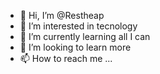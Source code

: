 - 👋 Hi, I’m @Restheap
- 👀 I’m interested in tecnology
- 🌱 I’m currently learning all I can
- 💞️ I’m looking to learn more
- 📫 How to reach me ...

<!---
Restheap/Restheap is a ✨ special ✨ repository because its `README.md` (this file) appears on your GitHub profile.
You can click the Preview link to take a look at your changes.
--->
